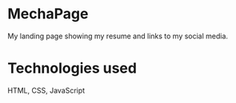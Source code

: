 # MechaPage

  My landing page showing my resume and links to my social media.
  
# Technologies used

  HTML, CSS, JavaScript
